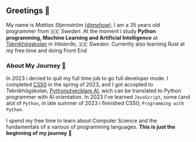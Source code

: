 ## Greetings 👋

My name is _Mattias Stjernström_ ([_@mehow_](https://mehow.se)), I am a 35 years old programmer from 🇸🇪 _Sweden_. At the moment i study __Python programming, Machine Learning and Artificial Intelligence__ at [Teknikhögskolan](https://teknikhogskolan.se) in _Västerås_, 🇸🇪 _Sweden_. Currently also learning Rust at my free time and doing Front End


### About My Journey 🚀
In 2023 i decied to quit my full time job to go full developer mode. I completed [CS50](https://en.wikipedia.org/wiki/CS50) in the spring of 2023, and I got accepted to Teknikhögskolan, [Pythonutvecklare AI](https://teknikhogskolan.se/utbildningar/pythonutvecklare-ai), wich can be translated to Python programmer with AI orientation. In 2023 I've learned ``JavaScript``, some ``C``and alot of ``Python``, in late summer of 2023 i finnished CS50; ``Programming with Python``.

I spend my free time to learn about Computer Science and the fundamentals of a various of programming languages. __This is just the beginning of my journey__ 👶
